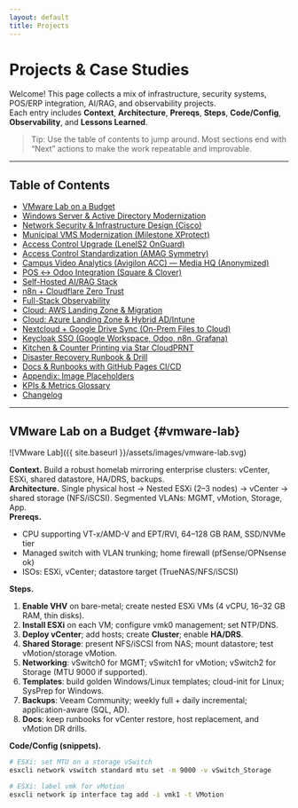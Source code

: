 ```yaml
---
layout: default
title: Projects
---
```


# Projects & Case Studies

Welcome! This page collects a mix of infrastructure, security systems, POS/ERP integration, AI/RAG, and observability projects.  
Each entry includes **Context**, **Architecture**, **Prereqs**, **Steps**, **Code/Config**, **Observability**, and **Lessons Learned**.

> Tip: Use the table of contents to jump around. Most sections end with “Next” actions to make the work repeatable and improvable.

---

## Table of Contents

- [VMware Lab on a Budget](#vmware-lab)
- [Windows Server & Active Directory Modernization](#win-ad-modernization)
- [Network Security & Infrastructure Design (Cisco)](#network-cisco)
- [Municipal VMS Modernization (Milestone XProtect)](#milestone)
- [Access Control Upgrade (LenelS2 OnGuard)](#lenel)
- [Access Control Standardization (AMAG Symmetry)](#amag)
- [Campus Video Analytics (Avigilon ACC) — Media HQ (Anonymized)](#avigilon)
- [POS ↔ Odoo Integration (Square & Clover)](#pos-odoo)
- [Self-Hosted AI/RAG Stack](#rag-stack)
- [n8n + Cloudflare Zero Trust](#n8n-cloudflare)
- [Full-Stack Observability](#observability)
- [Cloud: AWS Landing Zone & Migration](#aws-landing-zone)
- [Cloud: Azure Landing Zone & Hybrid AD/Intune](#azure-landing-zone)
- [Nextcloud + Google Drive Sync (On-Prem Files to Cloud)](#nextcloud-drive)
- [Keycloak SSO (Google Workspace, Odoo, n8n, Grafana)](#keycloak-sso)
- [Kitchen & Counter Printing via Star CloudPRNT](#cloudprnt)
- [Disaster Recovery Runbook & Drill](#dr-runbook)
- [Docs & Runbooks with GitHub Pages CI/CD](#docs-cicd)
- [Appendix: Image Placeholders](#appendix-images)
- [KPIs & Metrics Glossary](#kpis)
- [Changelog](#changelog)

---

## VMware Lab on a Budget {#vmware-lab}
![VMware Lab]({{ site.baseurl }}/assets/images/vmware-lab.svg)

**Context.** Build a robust homelab mirroring enterprise clusters: vCenter, ESXi, shared datastore, HA/DRS, backups.  
**Architecture.** Single physical host → Nested ESXi (2–3 nodes) → vCenter → shared storage (NFS/iSCSI). Segmented VLANs: MGMT, vMotion, Storage, App.  
**Prereqs.**
- CPU supporting VT-x/AMD-V and EPT/RVI, 64–128 GB RAM, SSD/NVMe tier
- Managed switch with VLAN trunking; home firewall (pfSense/OPNsense ok)
- ISOs: ESXi, vCenter; datastore target (TrueNAS/NFS/iSCSI)

**Steps.**
1. **Enable VHV** on bare-metal; create nested ESXi VMs (4 vCPU, 16–32 GB RAM, thin disks).
2. **Install ESXi** on each VM; configure vmk0 management; set NTP/DNS.
3. **Deploy vCenter**; add hosts; create **Cluster**; enable **HA/DRS**.
4. **Shared Storage**: present NFS/iSCSI from NAS; mount datastore; test vMotion/storage vMotion.
5. **Networking**: vSwitch0 for MGMT; vSwitch1 for vMotion; vSwitch2 for Storage (MTU 9000 if supported).
6. **Templates**: build golden Windows/Linux templates; cloud-init for Linux; SysPrep for Windows.
7. **Backups**: Veeam Community; weekly full + daily incremental; application-aware (SQL, AD).
8. **Docs**: keep runbooks for vCenter restore, host replacement, and vMotion DR drills.

**Code/Config (snippets).**
```bash
# ESXi: set MTU on a storage vSwitch
esxcli network vswitch standard mtu set -m 9000 -v vSwitch_Storage

# ESXi: label vmk for vMotion
esxcli network ip interface tag add -i vmk1 -t VMotion

